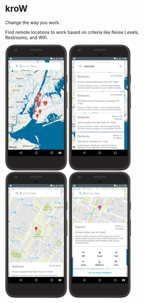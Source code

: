 # kroW
Change the way you work.

Find remote locations to work based on criteria like Noise Levels, Restrooms, and Wifi.

<img src="/screenshots/a.png" width="200px"></img>
<img src="/screenshots/b.png" width="200px"></img>
<img src="/screenshots/d.png" width="200px"></img>
<img src="/screenshots/f.png" width="200px"></img>
